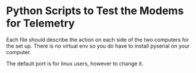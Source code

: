 # Python Scripts to Test the Modems for Telemetry

Each file should describe the action on each side of the two computers for the set up. There is no virtual env so you do have to install pyserial on your computer.

The default port is for linux users, however to change it.